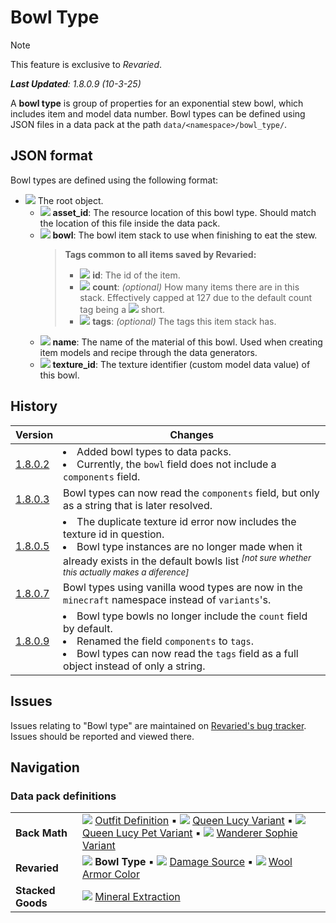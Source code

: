 # Bowl Type
> [!NOTE]
> This feature is exclusive to *Revaried*.
>
> ***Last Updated**: 1.8.0.9 (10-3-25)*

A **bowl type** is group of properties for an exponential stew bowl, which includes item and model data number. Bowl types can be defined using JSON files in a data pack at the path `data/<namespace>/bowl_type/`.

## JSON format
Bowl types are defined using the following format:

- <img src=Tags/compound_tag.png> The root object.
  - <img src=Tags/string_tag.png> **asset_id**: The resource location of this bowl type. Should match the location of this file inside the data pack.
  - <img src=Tags/compound_tag.png> **bowl**: The bowl item stack to use when finishing to eat the stew.
    > **Tags common to all items saved by Revaried:**
    > - <img src=Tags/string_tag.png> **id**: The id of the item.
    > - <img src=Tags/integer_tag.png> **count**: *(optional)* How many items there are in this stack. Effectively capped at 127 due to the default count tag being a <img src=Tags/short_tag.png> short.
    > - <img src=Tags/compound_tag.png> **tags**: *(optional)* The tags this item stack has.
  - <img src=Tags/string_tag.png> **name**: The name of the material of this bowl. Used when creating item models and recipe through the data generators.
  - <img src=Tags/integer_tag.png> **texture_id**: The texture identifier (custom model data value) of this bowl.

## History
| Version | Changes |
|---------|---------|
| [1.8.0.2](/Revaried/Changelogs/1.16.5%20-%201.8.0.2%20(Markdown)/Changelog%201.8.0.2.md) | <li> Added bowl types to data packs. </li> <li> Currently, the `bowl` field does not include a `components` field. </li> |
| [1.8.0.3](/Revaried/Changelogs/1.16.5%20-%201.8.0.3/Changelog%201.8.0.3.md) | Bowl types can now read the `components` field, but only as a string that is later resolved. |
| [1.8.0.5](/Revaried/Changelogs/1.16.5%20-%201.8.0.5/Changelog%201.8.0.5.md) | <li> The duplicate texture id error now includes the texture id in question. </li> <li> Bowl type instances are no longer made when it already exists in the default bowls list <sup>*[not sure whether this actually makes a diference]*</sup> </li> |
| [1.8.0.7](/Revaried/Changelogs/1.16.5%20-%201.8.0.7/Changelog%201.8.0.7.md) | Bowl types using vanilla wood types are now in the `minecraft` namespace instead of `variants`'s. |
| [1.8.0.9](/Revaried/Changelogs/1.16.5%20-%201.8.0.9/Changelog%201.8.0.9.md) | <li> Bowl type bowls no longer include the `count` field by default. </li> <li> Renamed the field `components` to `tags`. </li> <li> Bowl types can now read the `tags` field as a full object instead of only a string. </li> |

## Issues
Issues relating to "Bowl type" are maintained on [Revaried's bug tracker](https://github.com/isabellawoods/Revaried/issues). Issues should be reported and viewed there.

## Navigation
### Data pack definitions
| | |
|-|-|
| **Back Math** | ![](/Textures/navbox/outfit_definition.png) [Outfit Definition](/Back%20Math/Docs/Outfit%20Definition.md) ▪ ![](/Textures/navbox/queen_lucy_variant.png) [Queen Lucy Variant](/Back%20Math/Docs/Queen%20Lucy%20Variant.md) ▪ ![](/Textures/navbox/queen_lucy_pet_variant.png) [Queen Lucy Pet Variant](/Back%20Math/Docs/Queen%20Lucy%20Pet%20Variant.md) ▪ ![](/Textures/navbox/wanderer_sophie_variant.png) [Wanderer Sophie Variant](/Back%20Math/Docs/Wanderer%20Sophie%20Variant.md) |
| **Revaried** | ![](/Textures/navbox/bowl_type.png) **Bowl Type** ▪ ![](/Textures/navbox/damage_source.png) [Damage Source](/Revaried/Docs/Damage%20Source.md) ▪ ![](/Textures/navbox/wool_armor_color.png) [Wool Armor Color](/Revaried/Docs/Wool%20Armor%20Color.md) |
| **Stacked Goods** | ![](/Textures/navbox/mineral_extraction.png) [Mineral Extraction](/Stacked%20Goods/Docs/Mineral%20Extraction.md) |